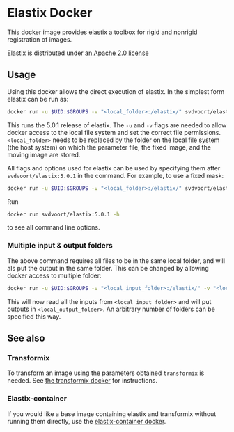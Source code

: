 # Elastix Docker

This docker image provides [elastix](https://elastix.lumc.nl/) a toolbox for rigid and nonrigid registration of images.

Elastix is distributed under [an Apache 2.0 license](https://github.com/SuperElastix/elastix/blob/develop/LICENSE)

## Usage

Using this docker allows the direct execution of elastix. In the simplest form elastix can be run as:

```bash
docker run -u $UID:$GROUPS -v "<local_folder>:/elastix/" svdvoort/elastix:5.0.1 -out /elastix/ -p /elastix/<parameter_file> -f /elastix/<fixed_image> -m /elastix/<moving_image>
```

This runs the 5.0.1 release of elastix. The `-u` and `-v` flags are needed to allow docker access to the local file system and set the correct file permissions. `<local_folder>` needs to be replaced by the folder on the local file system (the host system) on which the parameter file, the fixed image, and the moving image are stored.

All flags and options used for elastix can be used by specifying them after `svdvoort/elastix:5.0.1` in the command. For example, to use a fixed mask:

```bash
docker run -u $UID:$GROUPS -v "<local_folder>:/elastix/" svdvoort/elastix:5.0.1 -out /elastix/ -p /elastix/<parameter_file> -f /elastix/<fixed_image> -m /elastix/<moving_image> -fMask /elastix/<fixed_mask-file>
```

Run

```bash
docker run svdvoort/elastix:5.0.1 -h
```

to see all command line options.

### Multiple input & output folders

The above command requires all files to be in the same local folder, and will als put the output in the same folder. This can be changed by allowing docker access to multiple folder:

```bash
docker run -u $UID:$GROUPS -v "<local_input_folder>:/elastix/" -v "<local_output_folder>:/output/" svdvoort/elastix:5.0.1 -out /output/ -p /elastix/<parameter_file> -f /elastix/<fixed_image> -m /elastix/<moving_image>
```

This will now read all the inputs from `<local_input_folder>` and will put outputs in `<local_output_folder>`. An arbitrary number of folders can be specified this way.

## See also

### Transformix

To transform an image using the parameters obtained `transformix` is needed. See [the transformix docker](https://github.com/Svdvoort/docker-images/blob/main/transformix/README.md) for instructions.

### Elastix-container

If you would like a base image containing elastix and transformix without running them directly, use the [elastix-container docker](https://github.com/Svdvoort/docker-images/blob/main/elastix-container/README.md).
